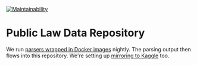 [![Maintainability](https://api.codeclimate.com/v1/badges/3f7d148a9399311ce1f8/maintainability)](https://codeclimate.com/github/public-law/data/maintainability)

# Public Law Data Repository

We run [parsers wrapped in Docker images](https://hub.docker.com/u/publiclaw) nightly.  The parsing output then flows into this repository. We're
setting up [mirroring to Kaggle](https://www.kaggle.com/public-law) too.
